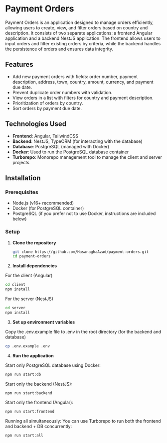 # Payment Orders

Payment Orders is an application designed to manage orders efficiently, allowing users to create, view, and filter orders based on country and description. It consists of two separate applications: a frontend Angular application and a backend NestJS application. The frontend allows users to input orders and filter existing orders by criteria, while the backend handles the persistence of orders and ensures data integrity.

## Features

- Add new payment orders with fields: order number, payment description, address, town, country, amount, currency, and payment due date.
- Prevent duplicate order numbers with validation.
- View orders in a list with filters for country and payment description.
- Prioritization of orders by country.
- Sort orders by payment due date.

## Technologies Used

- **Frontend**: Angular, TailwindCSS
- **Backend**: NestJS, TypeORM (for interacting with the database)
- **Database**: PostgreSQL (managed with Docker)
- **Docker**: Used to run the PostgreSQL database container
- **Turborepo**: Monorepo management tool to manage the client and server projects

## Installation

### Prerequisites

- Node.js (v16+ recommended)
- Docker (for PostgreSQL container)
- PostgreSQL (if you prefer not to use Docker, instructions are included below)

### Setup

1. **Clone the repository**

   ```bash
   git clone https://github.com/HasanaghaAzad/payment-orders.git
   cd payment-orders
   ```

2. **Install dependencies**

For the client (Angular)

```bash
cd client
npm install
```

For the server (NestJS)

```bash
cd server
npm install
```

3. **Set up environment variables**

Copy the .env.example file to .env in the root directory (for the backend and database)

```bash
cp .env.example .env
```

4. **Run the application**

Start only PostgreSQL database using Docker:

```bash
npm run start:db
```

Start only the backend (NestJS):

```bash
npm run start:backend
```

Start only the frontend (Angular):

```bash
npm run start:frontend
```

Running all simultaneously: You can use Turborepo to run both the frontend and backend + DB concurrently:

```bash
npm run start:all
```
